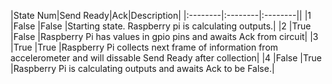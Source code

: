 |State Num|Send Ready|Ack|Description|
|:--------|:--------|:--------||
|1        |False    |False    |Starting state. Raspberry pi is calculating outputs.|
|2        |True     |False    |Raspberry Pi has values in gpio pins and awaits Ack from circuit|
|3        |True     |True     |Raspberry Pi collects next frame of information from accelerometer and will dissable Send Ready after collection|
|4        |False    |True     |Raspberry Pi is calculating outputs and awaits Ack to be False.|